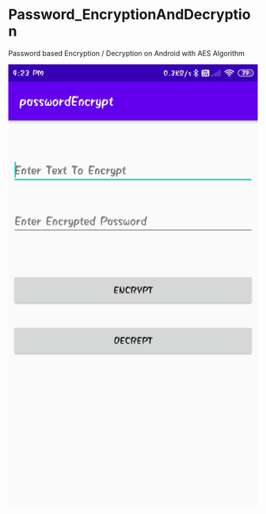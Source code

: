# Password_EncryptionAndDecryption
Password based Encryption / Decryption on Android with AES Algorithm

![](image/img1.png)
